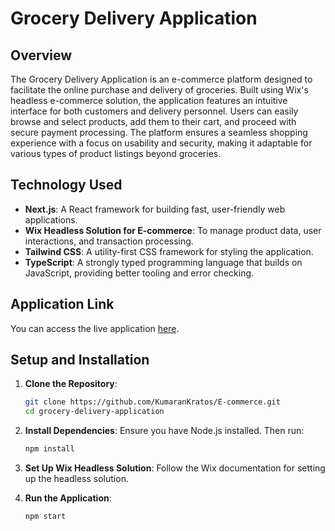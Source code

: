 # Grocery Delivery Application

## Overview

The Grocery Delivery Application is an e-commerce platform designed to facilitate the online purchase and delivery of groceries. Built using Wix's headless e-commerce solution, the application features an intuitive interface for both customers and delivery personnel. Users can easily browse and select products, add them to their cart, and proceed with secure payment processing. The platform ensures a seamless shopping experience with a focus on usability and security, making it adaptable for various types of product listings beyond groceries.

## Technology Used

- **Next.js**: A React framework for building fast, user-friendly web applications.
- **Wix Headless Solution for E-commerce**: To manage product data, user interactions, and transaction processing.
- **Tailwind CSS**: A utility-first CSS framework for styling the application.
- **TypeScript**: A strongly typed programming language that builds on JavaScript, providing better tooling and error checking.

## Application Link

You can access the live application [here](https://e-commerce-theta-taupe.vercel.app/).

## Setup and Installation
1. **Clone the Repository**:
    ```bash
    git clone https://github.com/KumaranKratos/E-commerce.git
    cd grocery-delivery-application
    ```

2. **Install Dependencies**:
    Ensure you have Node.js installed. Then run:
    ```bash
    npm install
    ```

3. **Set Up Wix Headless Solution**:
    Follow the Wix documentation for setting up the headless solution.

4. **Run the Application**:
    ```bash
    npm start
    ```

